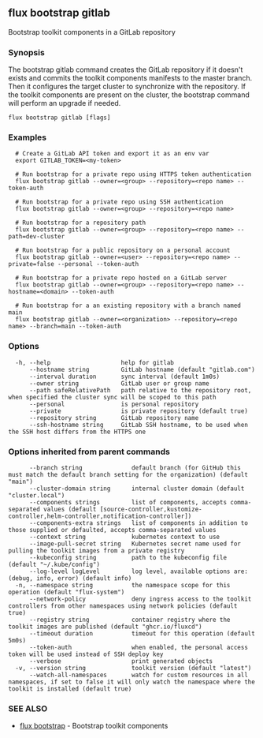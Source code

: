## flux bootstrap gitlab

Bootstrap toolkit components in a GitLab repository

### Synopsis

The bootstrap gitlab command creates the GitLab repository if it doesn't exists and
commits the toolkit components manifests to the master branch.
Then it configures the target cluster to synchronize with the repository.
If the toolkit components are present on the cluster,
the bootstrap command will perform an upgrade if needed.

```
flux bootstrap gitlab [flags]
```

### Examples

```
  # Create a GitLab API token and export it as an env var
  export GITLAB_TOKEN=<my-token>

  # Run bootstrap for a private repo using HTTPS token authentication 
  flux bootstrap gitlab --owner=<group> --repository=<repo name> --token-auth

  # Run bootstrap for a private repo using SSH authentication
  flux bootstrap gitlab --owner=<group> --repository=<repo name>

  # Run bootstrap for a repository path
  flux bootstrap gitlab --owner=<group> --repository=<repo name> --path=dev-cluster

  # Run bootstrap for a public repository on a personal account
  flux bootstrap gitlab --owner=<user> --repository=<repo name> --private=false --personal --token-auth

  # Run bootstrap for a private repo hosted on a GitLab server 
  flux bootstrap gitlab --owner=<group> --repository=<repo name> --hostname=<domain> --token-auth

  # Run bootstrap for a an existing repository with a branch named main
  flux bootstrap gitlab --owner=<organization> --repository=<repo name> --branch=main --token-auth

```

### Options

```
  -h, --help                    help for gitlab
      --hostname string         GitLab hostname (default "gitlab.com")
      --interval duration       sync interval (default 1m0s)
      --owner string            GitLab user or group name
      --path safeRelativePath   path relative to the repository root, when specified the cluster sync will be scoped to this path
      --personal                is personal repository
      --private                 is private repository (default true)
      --repository string       GitLab repository name
      --ssh-hostname string     GitLab SSH hostname, to be used when the SSH host differs from the HTTPS one
```

### Options inherited from parent commands

```
      --branch string              default branch (for GitHub this must match the default branch setting for the organization) (default "main")
      --cluster-domain string      internal cluster domain (default "cluster.local")
      --components strings         list of components, accepts comma-separated values (default [source-controller,kustomize-controller,helm-controller,notification-controller])
      --components-extra strings   list of components in addition to those supplied or defaulted, accepts comma-separated values
      --context string             kubernetes context to use
      --image-pull-secret string   Kubernetes secret name used for pulling the toolkit images from a private registry
      --kubeconfig string          path to the kubeconfig file (default "~/.kube/config")
      --log-level logLevel         log level, available options are: (debug, info, error) (default info)
  -n, --namespace string           the namespace scope for this operation (default "flux-system")
      --network-policy             deny ingress access to the toolkit controllers from other namespaces using network policies (default true)
      --registry string            container registry where the toolkit images are published (default "ghcr.io/fluxcd")
      --timeout duration           timeout for this operation (default 5m0s)
      --token-auth                 when enabled, the personal access token will be used instead of SSH deploy key
      --verbose                    print generated objects
  -v, --version string             toolkit version (default "latest")
      --watch-all-namespaces       watch for custom resources in all namespaces, if set to false it will only watch the namespace where the toolkit is installed (default true)
```

### SEE ALSO

* [flux bootstrap](flux_bootstrap.md)	 - Bootstrap toolkit components

